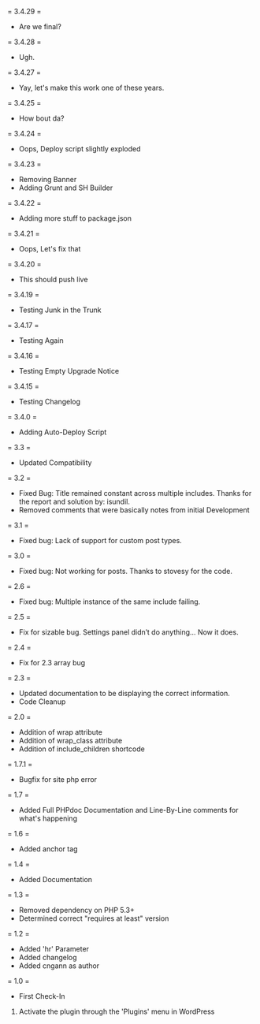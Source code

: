 = 3.4.29 =
* Are we final?

= 3.4.28 =
* Ugh.

= 3.4.27 =
* Yay, let's make this work one of these years.

= 3.4.25 =
* How bout da?

= 3.4.24 =
* Oops, Deploy script slightly exploded

= 3.4.23 =
* Removing Banner
* Adding Grunt and SH Builder

= 3.4.22 =
* Adding more stuff to package.json

= 3.4.21 =
* Oops, Let's fix that

= 3.4.20 =
* This should push live

= 3.4.19 =
* Testing Junk in the Trunk

= 3.4.17 =
* Testing Again

= 3.4.16 =
* Testing Empty Upgrade Notice 

= 3.4.15 =
* Testing Changelog  

= 3.4.0 =
* Adding Auto-Deploy Script

= 3.3 =
* Updated Compatibility

= 3.2 =
* Fixed Bug: Title remained constant across multiple includes.  Thanks for the report and solution by: isundil.
* Removed comments that were basically notes from initial Development

= 3.1 =
* Fixed bug: Lack of support for custom post types.

= 3.0 =
* Fixed bug: Not working for posts.  Thanks to stovesy for the code.

= 2.6 =
* Fixed bug: Multiple instance of the same include failing.

= 2.5 = 
* Fix for sizable bug.  Settings panel didn’t do anything… Now it does.

= 2.4 =
* Fix for 2.3 array bug

= 2.3 =
* Updated documentation to be displaying the correct information.
* Code Cleanup

= 2.0 =
* Addition of wrap attribute
* Addition of wrap_class attribute
* Addition of include_children shortcode

= 1.7.1 =
* Bugfix for site php error

= 1.7 =
* Added Full PHPdoc Documentation and Line-By-Line comments for what's happening

= 1.6 =
* Added anchor tag

= 1.4 =
* Added Documentation

= 1.3 =
* Removed dependency on PHP 5.3+
* Determined correct "requires at least" version

= 1.2 =
* Added 'hr' Parameter
* Added changelog
* Added cngann as author

= 1.0 =
* First Check-In
1. Activate the plugin through the 'Plugins' menu in WordPress
